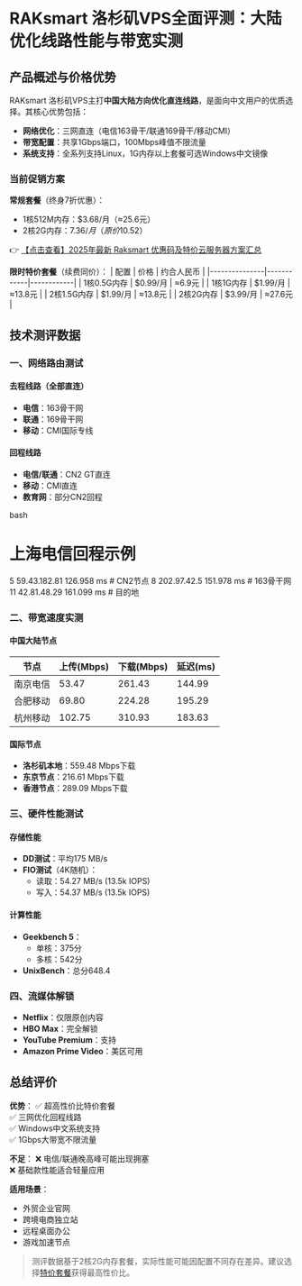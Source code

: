 # RAKsmart 洛杉矶VPS全面评测：大陆优化线路性能与带宽实测

## 产品概述与价格优势

RAKsmart 洛杉矶VPS主打**中国大陆方向优化直连线路**，是面向中文用户的优质选择。其核心优势包括：

- **网络优化**：三网直连（电信163骨干/联通169骨干/移动CMI）
- **带宽配置**：共享1Gbps端口，100Mbps峰值不限流量
- **系统支持**：全系列支持Linux，1G内存以上套餐可选Windows中文镜像

### 当前促销方案

**常规套餐**（终身7折优惠）：
- 1核512M内存：$3.68/月（≈25.6元）
- 2核2G内存：$7.36/月（原价$10.52）

👉 [【点击查看】2025年最新 Raksmart 优惠码及特价云服务器方案汇总](https://bit.ly/raksmart)

**限时特价套餐**（续费同价）：
| 配置          | 价格       | 约合人民币 |
|---------------|------------|------------|
| 1核0.5G内存  | $0.99/月   | ≈6.9元     |
| 1核1G内存    | $1.99/月   | ≈13.8元    |
| 2核1.5G内存  | $1.99/月   | ≈13.8元    |
| 2核2G内存    | $3.99/月   | ≈27.6元    |

## 技术测评数据

### 一、网络路由测试

#### 去程线路（全部直连）
- **电信**：163骨干网
- **联通**：169骨干网  
- **移动**：CMI国际专线

#### 回程线路
- **电信/联通**：CN2 GT直连
- **移动**：CMI直连
- **教育网**：部分CN2回程

bash
# 上海电信回程示例
 5  59.43.182.81  126.958 ms  # CN2节点
 8  202.97.42.5   151.978 ms  # 163骨干网
11  42.81.48.29   161.099 ms  # 目的地

### 二、带宽速度实测

#### 中国大陆节点
| 节点       | 上传(Mbps) | 下载(Mbps) | 延迟(ms) |
|------------|------------|------------|----------|
| 南京电信   | 53.47      | 261.43     | 144.99   |
| 合肥移动   | 69.80      | 224.28     | 195.29   |
| 杭州移动   | 102.75     | 310.93     | 183.63   |

#### 国际节点
- **洛杉矶本地**：559.48 Mbps下载
- **东京节点**：216.61 Mbps下载
- **香港节点**：289.09 Mbps下载

### 三、硬件性能测试

#### 存储性能
- **DD测试**：平均175 MB/s
- **FIO测试**（4K随机）：
  - 读取：54.27 MB/s (13.5k IOPS)
  - 写入：54.37 MB/s (13.5k IOPS)

#### 计算性能
- **Geekbench 5**：
  - 单核：375分
  - 多核：542分
- **UnixBench**：总分648.4

### 四、流媒体解锁
- **Netflix**：仅限原创内容
- **HBO Max**：完全解锁
- **YouTube Premium**：支持
- **Amazon Prime Video**：美区可用

## 总结评价

**优势**：
✅ 超高性价比特价套餐  
✅ 三网优化回程线路  
✅ Windows中文系统支持  
✅ 1Gbps大带宽不限流量  

**不足**：
❌ 电信/联通晚高峰可能出现拥塞  
❌ 基础款性能适合轻量应用  

**适用场景**：
- 外贸企业官网
- 跨境电商独立站
- 远程桌面办公
- 游戏加速节点

> 测评数据基于2核2G内存套餐，实际性能可能因配置不同存在差异。建议选择[特价套餐](https://bit.ly/raksmart)获得最高性价比。